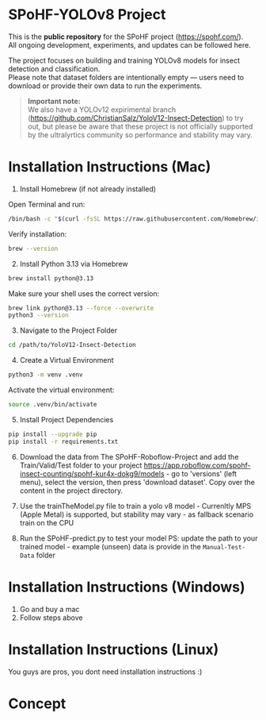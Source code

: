 # SPoHF-YOLOv8 Project

This is the **public repository** for the SPoHF project (https://spohf.com/).  
All ongoing development, experiments, and updates can be followed here.  

The project focuses on building and training YOLOv8 models for insect detection and classification.  
Please note that dataset folders are intentionally empty — users need to download or provide their own data to run the experiments.  

> **Important note:**  
> We also have a YOLOv12 expirimental branch (https://github.com/ChristianSalz/YoloV12-Insect-Detection) to try out, but please be aware that these project is not officially supported by the ultralyrtics community so performance and stability may vary.


# Installation Instructions (Mac)

1. Install Homebrew (if not already installed)

Open Terminal and run:

```bash
/bin/bash -c "$(curl -fsSL https://raw.githubusercontent.com/Homebrew/install/HEAD/install.sh)"
```

Verify installation:

```bash
brew --version
```

2. Install Python 3.13 via Homebrew

```bash
brew install python@3.13
```

Make sure your shell uses the correct version:

```bash
brew link python@3.13 --force --overwrite
python3 --version
```

3. Navigate to the Project Folder

```bash
cd /path/to/YoloV12-Insect-Detection
```

4. Create a Virtual Environment

```bash
python3 -m venv .venv
```

Activate the virtual environment:

```bash
source .venv/bin/activate
```

5. Install Project Dependencies

```bash
pip install --upgrade pip
pip install -r requirements.txt
```

6. Download the data from The SPoHF-Roboflow-Project and add the Train/Valid/Test folder to your project
   https://app.roboflow.com/spohf-insect-counting/spohf-kur4x-dokg9/models - go to 'versions' (left menu), select the version, then press 'download dataset'. Copy over the content in the project directory.

7. Use the trainTheModel.py file to train a yolo v8 model - Currenltly MPS (Apple Metal) is supported, but stability may vary - as fallback scenario train on the CPU

8. Run the SPoHF-predict.py to test your model PS: update the path to your trained model - example (unseen) data is provide in the `Manual-Test-Data` folder

# Installation Instructions (Windows)

1. Go and buy a mac
2. Follow steps above

# Installation Instructions (Linux)

You guys are pros, you dont need installation instructions :)

# Concept
